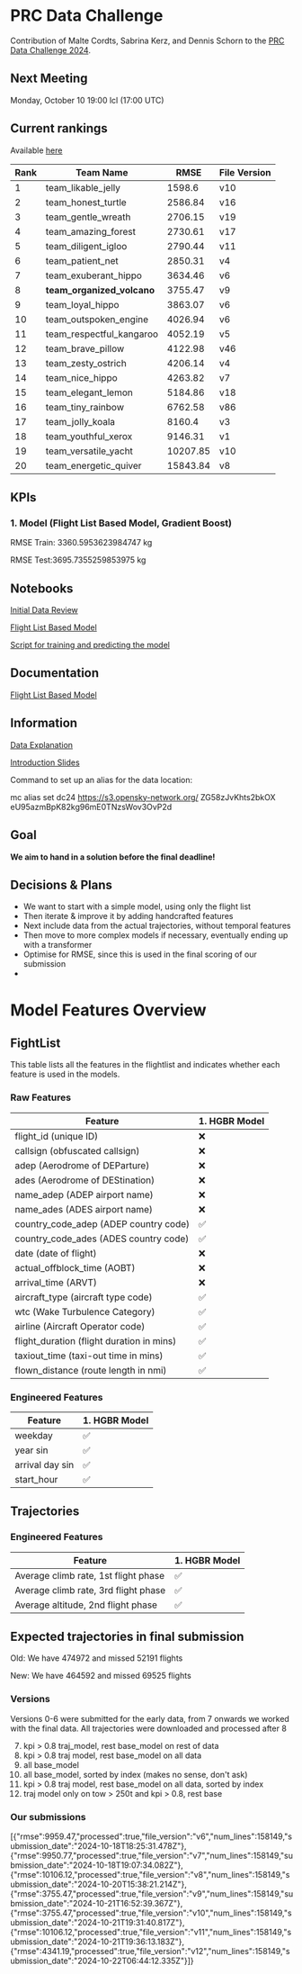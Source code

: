 # PRC Data Challenge

Contribution of Malte Cordts, Sabrina Kerz, and Dennis Schorn to the [PRC Data Challenge 2024](https://ansperformance.eu/study/data-challenge/).

## Next Meeting
Monday, October 10 19:00 lcl (17:00 UTC)

## Current rankings

Available [here](https://datacomp.opensky-network.org/api/rankings)

<!--result-start-->
| Rank | Team Name | RMSE | File Version |
| ---- | --------- | ---- | ------------ |
| 1 | team_likable_jelly | 1598.6 | v10 |
| 2 | team_honest_turtle | 2586.84 | v16 |
| 3 | team_gentle_wreath | 2706.15 | v19 |
| 4 | team_amazing_forest | 2730.61 | v17 |
| 5 | team_diligent_igloo | 2790.44 | v11 |
| 6 | team_patient_net | 2850.31 | v4 |
| 7 | team_exuberant_hippo | 3634.46 | v6 |
| 8 | **team_organized_volcano** | 3755.47 | v9 |
| 9 | team_loyal_hippo | 3863.07 | v6 |
| 10 | team_outspoken_engine | 4026.94 | v6 |
| 11 | team_respectful_kangaroo | 4052.19 | v5 |
| 12 | team_brave_pillow | 4122.98 | v46 |
| 13 | team_zesty_ostrich | 4206.14 | v4 |
| 14 | team_nice_hippo | 4263.82 | v7 |
| 15 | team_elegant_lemon | 5184.86 | v18 |
| 16 | team_tiny_rainbow | 6762.58 | v86 |
| 17 | team_jolly_koala | 8160.4 | v3 |
| 18 | team_youthful_xerox | 9146.31 | v1 |
| 19 | team_versatile_yacht | 10207.85 | v10 |
| 20 | team_energetic_quiver | 15843.84 | v8 |
<!--result-end-->

## KPIs 
### 1. Model (Flight List Based Model, Gradient Boost)
RMSE Train: 3360.5953623984747 kg 

RMSE Test:3695.7355259853975 kg 

## Notebooks
[Initial Data Review](https://colab.research.google.com/drive/1WMxJp5L7vl9GBKhZzXFJeXjvI1MgSNON#scrollTo=p6q00gZ2aoNO) 

[Flight List Based Model](https://colab.research.google.com/drive/1h_4Kw_Kx4-c8agqgn95yTxK5HRhB2JIF)

[Script for training and predicting the model](https://colab.research.google.com/drive/1mKO-b7YfdCXVuNLkEvr6OccVzr4FLsp0?usp=sharing)

## Documentation

[Flight List Based Model](https://docs.google.com/document/d/1--aCGaPIoykFuH6jPuZkSNKuL8PHXe96vltabt59e6Y/edit)

## Information
[Data Explanation](https://drive.google.com/file/d/1qJPLEoQPBFM8mL6tLpiV-vdHZd88V_wM/view?usp=drive_link) 

[Introduction Slides](https://drive.google.com/file/d/1aDVe83t2N_of7b_DXSE8yEuQ1MaV0RpH/view?usp=drive_link) 

Command to set up an alias for the data location:

mc alias set dc24 https://s3.opensky-network.org/ ZG58zJvKhts2bkOX eU95azmBpK82kg96mE0TNzsWov3OvP2d

## Goal
**We aim to hand in a solution before the final deadline!**

## Decisions & Plans
- We want to start with a simple model, using only the flight list
- Then iterate & improve it by adding handcrafted features
- Next include data from the actual trajectories, without temporal features
- Then move to more complex models if necessary, eventually ending up with a transformer
- Optimise for RMSE, since this is used in the final scoring of our submission
- 

# Model Features Overview
## FightList
This table lists all the features in the flightlist and indicates whether each feature is used in the models.

### Raw Features
| Feature          | 1. HGBR Model |
| ---------------------------------------- | ------- |
| flight_id (unique ID)                    | ❌      |
| callsign (obfuscated callsign)           | ❌      |
| adep (Aerodrome of DEParture)            | ❌      |
| ades (Aerodrome of DEStination)          | ❌      |
| name_adep (ADEP airport name)            | ❌      |
| name_ades (ADES airport name)            | ❌      |
| country_code_adep (ADEP country code)    | ✅      |
| country_code_ades (ADES country code)    | ✅      |
| date (date of flight)                    | ❌      |
| actual_offblock_time (AOBT)              | ❌      |
| arrival_time (ARVT)                      | ❌      |
| aircraft_type (aircraft type code)       | ✅      |
| wtc (Wake Turbulence Category)           | ✅      |
| airline (Aircraft Operator code)         | ✅      |
| flight_duration (flight duration in mins)| ✅      |
| taxiout_time (taxi-out time in mins)     | ✅      |
| flown_distance (route length in nmi)     | ✅      |

### Engineered Features
| Feature                                  | 1. HGBR Model |
| ---------------------------------------- | ------- |
|weekday                                 | ✅      |
| year sin                                | ✅      |
| arrival day sin                         | ✅      |
| start_hour                              | ✅      |

## Trajectories

### Engineered Features
| Feature                                  | 1. HGBR Model |
| ---------------------------------------- | ------- |
|Average climb rate, 1st flight phase   | ✅      |
|Average climb rate, 3rd flight phase    | ✅     |
|Average altitude, 2nd flight phase    | ✅     |


## Expected trajectories in final submission

Old: We have 474972 and missed 52191 flights

New: We have 464592 and missed 69525 flights


### Versions

Versions 0-6 were submitted for the early data, from 7 onwards we worked with the final data.
All trajectories were downloaded and processed after 8

7. kpi > 0.8 traj_model, rest base_model on rest of data
8. kpi > 0.8 traj model, rest base_model on all data
9. all base_model
10. all base_model, sorted by index (makes no sense, don't ask)
11. kpi > 0.8 traj model, rest base_model on all data, sorted by index
12. traj model only on tow > 250t and kpi > 0.8, rest base

### Our submissions
[{"rmse":9959.47,"processed":true,"file_version":"v6","num_lines":158149,"submission_date":"2024-10-18T18:25:31.478Z"},{"rmse":9950.77,"processed":true,"file_version":"v7","num_lines":158149,"submission_date":"2024-10-18T19:07:34.082Z"},{"rmse":10106.12,"processed":true,"file_version":"v8","num_lines":158149,"submission_date":"2024-10-20T15:38:21.214Z"},{"rmse":3755.47,"processed":true,"file_version":"v9","num_lines":158149,"submission_date":"2024-10-21T16:52:39.367Z"},{"rmse":3755.47,"processed":true,"file_version":"v10","num_lines":158149,"submission_date":"2024-10-21T19:31:40.817Z"},{"rmse":10106.12,"processed":true,"file_version":"v11","num_lines":158149,"submission_date":"2024-10-21T19:36:13.183Z"},{"rmse":4341.19,"processed":true,"file_version":"v12","num_lines":158149,"submission_date":"2024-10-22T06:44:12.335Z"}]}
